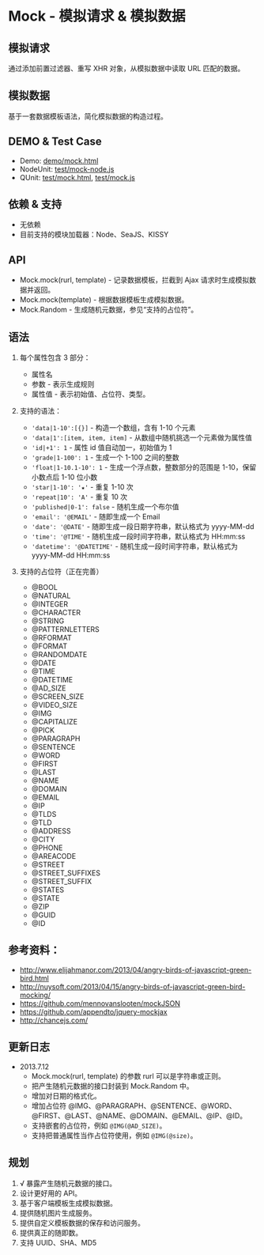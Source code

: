 # Mock - 模拟请求 & 模拟数据

## 模拟请求
通过添加前置过滤器、重写 XHR 对象，从模拟数据中读取 URL 匹配的数据。

## 模拟数据
基于一套数据模板语法，简化模拟数据的构造过程。

## DEMO & Test Case
* Demo: [demo/mock.html](https://github.com/nuysoft/Mock/blob/master/demo/mock.html)
* NodeUnit: [test/mock-node.js](https://github.com/nuysoft/Mock/blob/master/test/mock-node.js)
* QUnit: [test/mock.html](https://github.com/nuysoft/Mock/blob/master/test/mock.html), [test/mock.js](https://github.com/nuysoft/Mock/blob/master/test/mock.js)

## 依赖 & 支持
* 无依赖
* 目前支持的模块加载器：Node、SeaJS、KISSY

## API
* Mock.mock(rurl, template) - 记录数据模板，拦截到 Ajax 请求时生成模拟数据并返回。
* Mock.mock(template) - 根据数据模板生成模拟数据。
* Mock.Random - 生成随机元数据，参见“支持的占位符”。

## 语法

1. 每个属性包含 3 部分：
    * 属性名
    * 参数 - 表示生成规则
    * 属性值 - 表示初始值、占位符、类型。

2. 支持的语法：
    * `'data|1-10':[{}]` - 构造一个数组，含有 1-10 个元素
    * `'data|1':[item, item, item]` - 从数组中随机挑选一个元素做为属性值
    * `'id|+1': 1` - 属性 id 值自动加一，初始值为 1
    * `'grade|1-100': 1` - 生成一个 1-100 之间的整数
    * `'float|1-10.1-10': 1` - 生成一个浮点数，整数部分的范围是 1-10，保留小数点后 1-10 位小数
    * `'star|1-10': '★'` - 重复 1-10 次
    * `'repeat|10': 'A'` - 重复 10 次
    * `'published|0-1': false` - 随机生成一个布尔值
    * `'email': '@EMAIL'` - 随即生成一个 Email
    * `'date': '@DATE'` - 随即生成一段日期字符串，默认格式为 yyyy-MM-dd
    * `'time': '@TIME'` - 随机生成一段时间字符串，默认格式为 HH:mm:ss
    * `'datetime': '@DATETIME'` - 随机生成一段时间字符串，默认格式为 yyyy-MM-dd HH:mm:ss

3. 支持的占位符（正在完善）
    * @BOOL
    * @NATURAL
    * @INTEGER
    * @CHARACTER
    * @STRING
    * @PATTERNLETTERS
    * @RFORMAT
    * @FORMAT
    * @RANDOMDATE
    * @DATE
    * @TIME
    * @DATETIME
    * @AD_SIZE
    * @SCREEN_SIZE
    * @VIDEO_SIZE
    * @IMG
    * @CAPITALIZE
    * @PICK
    * @PARAGRAPH
    * @SENTENCE
    * @WORD
    * @FIRST
    * @LAST
    * @NAME
    * @DOMAIN
    * @EMAIL
    * @IP
    * @TLDS
    * @TLD
    * @ADDRESS
    * @CITY
    * @PHONE
    * @AREACODE
    * @STREET
    * @STREET_SUFFIXES
    * @STREET_SUFFIX
    * @STATES
    * @STATE
    * @ZIP
    * @GUID
    * @ID

## 参考资料：
* <http://www.elijahmanor.com/2013/04/angry-birds-of-javascript-green-bird.html>
* <http://nuysoft.com/2013/04/15/angry-birds-of-javascript-green-bird-mocking/>
* <https://github.com/mennovanslooten/mockJSON>
* <https://github.com/appendto/jquery-mockjax>
* <http://chancejs.com/>

## 更新日志

* 2013.7.12
    * Mock.mock(rurl, template) 的参数 rurl 可以是字符串或正则。
    * 把产生随机元数据的接口封装到 Mock.Random 中。
    * 增加对日期的格式化。
    * 增加占位符 @IMG、@PARAGRAPH、@SENTENCE、@WORD、@FIRST、@LAST、@NAME、@DOMAIN、@EMAIL、@IP、@ID。
    * 支持嵌套的占位符，例如 `@IMG(@AD_SIZE)`。
    * 支持把普通属性当作占位符使用，例如 `@IMG(@size)`。

## 规划
1. √ 暴露产生随机元数据的接口。
2. 设计更好用的 API。
3. 基于客户端模板生成模拟数据。
4. 提供随机图片生成服务。
5. 提供自定义模板数据的保存和访问服务。
6. 提供真正的随即数。
7. 支持 UUID、SHA、MD5